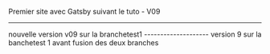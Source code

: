 Premier site avec Gatsby suivant le tuto - V09

----------------------------------------------------------------

nouvelle version v09 sur la branchetest1 -------------------- version 9 sur la banchetest 1
avant fusion des deux branches

